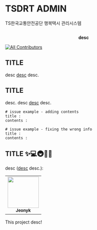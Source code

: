 # TSDRT ADMIN
TS한국교통안전공단 행복택시 관리시스템

<p align="center"><a href="https://jeonyk.github.io" target="_blank" rel="noopener noreferrer"><img src="./image/intro.png" alt=""></a></p>

<p align="center"><strong>desc</strong></p>

[![All Contributors](https://img.shields.io/badge/all_contributors-4-orange.svg?style=flat-square)](#contributors)

## TITLE

desc [desc](https://jeonyk.github.io) desc.

## TITLE
desc.
desc [desc](https://jeonyk.github.io) desc.

```
# issue example - adding contents
title : 
contents : 
```

```
# issue example - fixing the wrong info
title : 
contents : 
```



## TITLE ✨💻🚇📖😄

desc ([desc](https://jeonyk.github.io) desc.):
<!-- ALL-CONTRIBUTORS-LIST:START - Do not remove or modify this section -->
<!-- prettier-ignore-start -->
<!-- markdownlint-disable -->
<table>
  <tr>
    <td align="center"><a href="https://jeonyk.github.io"><img src="https://avatars2.githubusercontent.com/u/3272748?v=4" width="100px;" alt=""/><br /><sub><b>Jeonyk</b></sub></a><br /><a href="https://github.com" title="Code"></a> <a href="https://github.com/" title="Documentation"></a> <a href="#infra" title=""></a></td>
  </tr>
</table>

<!-- markdownlint-enable -->
<!-- prettier-ignore-end -->
<!-- ALL-CONTRIBUTORS-LIST:END -->

This project desc!
